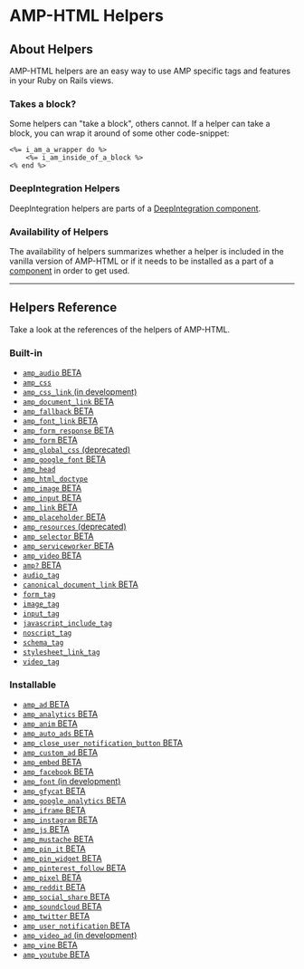 
# AMP-HTML Helpers


## About Helpers

AMP-HTML helpers are an easy way to use AMP specific tags and features in your Ruby on Rails views.

### Takes a block?

Some helpers can "take a block", others cannot. If a helper can take a block, you can wrap it around of some other code-snippet:

    <%= i_am_a_wrapper do %>
        <%= i_am_inside_of_a_block %>
    <% end %>

### DeepIntegration Helpers

DeepIntegration helpers are parts of a [DeepIntegration component](https://github.com/jonhue/amphtml/tree/master/lib/amphtml/components/docs#deepintegration-components).

### Availability of Helpers

The availability of helpers summarizes whether a helper is included in the vanilla version of AMP-HTML or if it needs to be installed as a part of a [component](https://github.com/jonhue/amphtml/tree/master/lib/amphtml/components/docs) in order to get used.

---

## Helpers Reference

Take a look at the references of the helpers of AMP-HTML.

### Built-in

* [`amp_audio` BETA](https://github.com/jonhue/amphtml/blob/master/lib/amphtml/helpers/docs/amp_audio.md)
* [`amp_css`](https://github.com/jonhue/amphtml/blob/master/lib/amphtml/helpers/docs/amp_css.md)
* [`amp_css_link` (in development)](https://github.com/jonhue/amphtml/blob/master/lib/amphtml/helpers/docs/amp_css_link.md)
* [`amp_document_link` BETA](https://github.com/jonhue/amphtml/blob/master/lib/amphtml/helpers/docs/amp_document_link.md)
* [`amp_fallback` BETA](https://github.com/jonhue/amphtml/blob/master/lib/amphtml/helpers/docs/amp_fallback.md)
* [`amp_font_link` BETA](https://github.com/jonhue/amphtml/blob/master/lib/amphtml/helpers/docs/amp_font_link.md)
* [`amp_form_response` BETA](https://github.com/jonhue/amphtml/blob/master/lib/amphtml/helpers/docs/amp_form_response.md)
* [`amp_form` BETA](https://github.com/jonhue/amphtml/blob/master/lib/amphtml/helpers/docs/amp_form.md)
* [`amp_global_css` (deprecated)](https://github.com/jonhue/amphtml/blob/master/lib/amphtml/helpers/docs/amp_global_css.md)
* [`amp_google_font` BETA](https://github.com/jonhue/amphtml/blob/master/lib/amphtml/helpers/docs/amp_google_font.md)
* [`amp_head`](https://github.com/jonhue/amphtml/blob/master/lib/amphtml/helpers/docs/amp_head.md)
* [`amp_html_doctype`](https://github.com/jonhue/amphtml/blob/master/lib/amphtml/helpers/docs/amp_html_doctype.md)
* [`amp_image` BETA](https://github.com/jonhue/amphtml/blob/master/lib/amphtml/helpers/docs/amp_image.md)
* [`amp_input` BETA](https://github.com/jonhue/amphtml/blob/master/lib/amphtml/helpers/docs/amp_input.md)
* [`amp_link` BETA](https://github.com/jonhue/amphtml/blob/master/lib/amphtml/helpers/docs/amp_link.md)
* [`amp_placeholder` BETA](https://github.com/jonhue/amphtml/blob/master/lib/amphtml/helpers/docs/amp_placeholder.md)
* [`amp_resources` (deprecated)](https://github.com/jonhue/amphtml/blob/master/lib/amphtml/helpers/docs/amp_resources.md)
* [`amp_selector` BETA](https://github.com/jonhue/amphtml/blob/master/lib/amphtml/helpers/docs/amp_selector.md)
* [`amp_serviceworker` BETA](https://github.com/jonhue/amphtml/blob/master/lib/amphtml/helpers/docs/amp_serviceworker.md)
* [`amp_video` BETA](https://github.com/jonhue/amphtml/blob/master/lib/amphtml/helpers/docs/amp_video.md)
* [`amp?` BETA](https://github.com/jonhue/amphtml/blob/master/lib/amphtml/helpers/docs/amp.md)
* [`audio_tag`](https://github.com/jonhue/amphtml/blob/master/lib/amphtml/helpers/docs/audio_tag.md)
* [`canonical_document_link` BETA](https://github.com/jonhue/amphtml/blob/master/lib/amphtml/helpers/docs/canonical_document_link.md)
* [`form_tag`](https://github.com/jonhue/amphtml/blob/master/lib/amphtml/helpers/docs/form_tag.md)
* [`image_tag`](https://github.com/jonhue/amphtml/blob/master/lib/amphtml/helpers/docs/image_tag.md)
* [`input_tag`](https://github.com/jonhue/amphtml/blob/master/lib/amphtml/helpers/docs/input_tag.md)
* [`javascript_include_tag`](https://github.com/jonhue/amphtml/blob/master/lib/amphtml/helpers/docs/javascript_include_tag.md)
* [`noscript_tag`](https://github.com/jonhue/amphtml/blob/master/lib/amphtml/helpers/docs/noscript_tag.md)
* [`schema_tag`](https://github.com/jonhue/amphtml/blob/master/lib/amphtml/helpers/docs/schema_tag.md)
* [`stylesheet_link_tag`](https://github.com/jonhue/amphtml/blob/master/lib/amphtml/helpers/docs/stylesheet_link_tag.md)
* [`video_tag`](https://github.com/jonhue/amphtml/blob/master/lib/amphtml/helpers/docs/video_tag.md)

### Installable

* [`amp_ad` BETA](https://github.com/jonhue/amphtml/blob/master/lib/amphtml/helpers/docs/amp_ad.md)
* [`amp_analytics` BETA](https://github.com/jonhue/amphtml/blob/master/lib/amphtml/helpers/docs/amp_analytics.md)
* [`amp_anim` BETA](https://github.com/jonhue/amphtml/blob/master/lib/amphtml/helpers/docs/amp_anim.md)
* [`amp_auto_ads` BETA](https://github.com/jonhue/amphtml/blob/master/lib/amphtml/helpers/docs/amp_auto_ads.md)
* [`amp_close_user_notification_button` BETA](https://github.com/jonhue/amphtml/blob/master/lib/amphtml/helpers/docs/amp_close_user_notification_button.md)
* [`amp_custom_ad` BETA](https://github.com/jonhue/amphtml/blob/master/lib/amphtml/helpers/docs/amp_custom_ad.md)
* [`amp_embed` BETA](https://github.com/jonhue/amphtml/blob/master/lib/amphtml/helpers/docs/amp_embed.md)
* [`amp_facebook` BETA](https://github.com/jonhue/amphtml/blob/master/lib/amphtml/helpers/docs/amp_facebook.md)
* [`amp_font` (in development)](https://github.com/jonhue/amphtml/blob/master/lib/amphtml/helpers/docs/amp_font.md)
* [`amp_gfycat` BETA](https://github.com/jonhue/amphtml/blob/master/lib/amphtml/helpers/docs/amp_gfycat.md)
* [`amp_google_analytics` BETA](https://github.com/jonhue/amphtml/blob/master/lib/amphtml/helpers/docs/amp_google_analytics.md)
* [`amp_iframe` BETA](https://github.com/jonhue/amphtml/blob/master/lib/amphtml/helpers/docs/amp_iframe.md)
* [`amp_instagram` BETA](https://github.com/jonhue/amphtml/blob/master/lib/amphtml/helpers/docs/amp_instagram.md)
* [`amp_js` BETA](https://github.com/jonhue/amphtml/blob/master/lib/amphtml/helpers/docs/amp_js.md)
* [`amp_mustache` BETA](https://github.com/jonhue/amphtml/blob/master/lib/amphtml/helpers/docs/amp_mustache.md)
* [`amp_pin_it` BETA](https://github.com/jonhue/amphtml/blob/master/lib/amphtml/helpers/docs/amp_pin_it.md)
* [`amp_pin_widget` BETA](https://github.com/jonhue/amphtml/blob/master/lib/amphtml/helpers/docs/amp_pin_widget.md)
* [`amp_pinterest_follow` BETA](https://github.com/jonhue/amphtml/blob/master/lib/amphtml/helpers/docs/amp_pinterest_follow.md)
* [`amp_pixel` BETA](https://github.com/jonhue/amphtml/blob/master/lib/amphtml/helpers/docs/amp_pixel.md)
* [`amp_reddit` BETA](https://github.com/jonhue/amphtml/blob/master/lib/amphtml/helpers/docs/amp_reddit.md)
* [`amp_social_share` BETA](https://github.com/jonhue/amphtml/blob/master/lib/amphtml/helpers/docs/amp_social_share.md)
* [`amp_soundcloud` BETA](https://github.com/jonhue/amphtml/blob/master/lib/amphtml/helpers/docs/amp_soundcloud.md)
* [`amp_twitter` BETA](https://github.com/jonhue/amphtml/blob/master/lib/amphtml/helpers/docs/amp_twitter.md)
* [`amp_user_notification` BETA](https://github.com/jonhue/amphtml/blob/master/lib/amphtml/helpers/docs/amp_user_notification.md)
* [`amp_video_ad` (in development)](https://github.com/jonhue/amphtml/blob/master/lib/amphtml/helpers/docs/amp_video_ad.md)
* [`amp_vine` BETA](https://github.com/jonhue/amphtml/blob/master/lib/amphtml/helpers/docs/amp_vine.md)
* [`amp_youtube` BETA](https://github.com/jonhue/amphtml/blob/master/lib/amphtml/helpers/docs/amp_youtube.md)
